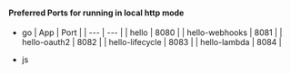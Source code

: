 #### Preferred Ports for running in local http mode

- go
| App | Port |
| --- | --- |
| hello | 8080 |
| hello-webhooks | 8081 |
| hello-oauth2 | 8082 |
| hello-lifecycle | 8083 |
| hello-lambda | 8084 |

- js
